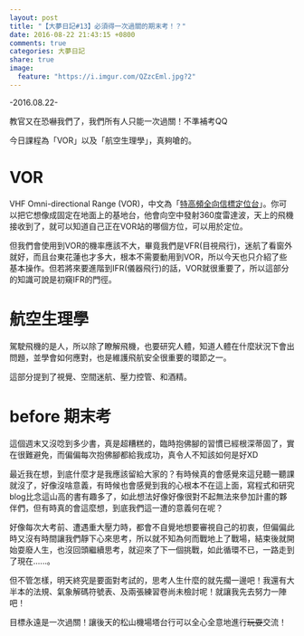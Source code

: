 ```yaml
---
layout: post
title: "【大夢日記#13】必須得一次過關的期末考！？"
date: 2016-08-22 21:43:15 +0800
comments: true
categories: 大夢日記
share: true
image:
  feature: "https://i.imgur.com/QZzcEml.jpg?2"
---
```


-2016.08.22-

教官又在恐嚇我們了，我們所有人只能一次過關！不準補考QQ

今日課程為「VOR」以及「航空生理學」，真夠嗆的。

<!-- more -->

# VOR

VHF Omni-directional Range (VOR)，中文為「[特高頻全向信標定位台](https://zh.wikipedia.org/wiki/%E7%94%9A%E9%AB%98%E9%A2%91%E5%85%A8%E5%90%91%E4%BF%A1%E6%A0%87)」。你可以把它想像成固定在地面上的基地台，他會向空中發射360度雷達波，天上的飛機接收到了，就可以知道自己正在VOR站的哪個方位，可以用於定位。

但我們會使用到VOR的機率應該不大，畢竟我們是VFR(目視飛行)，迷航了看窗外就好，而且台東花蓮也才多大，根本不需要動用到VOR，所以今天也只介紹了些基本操作。但若將來要進階到IFR(儀器飛行)的話，VOR就很重要了，所以這部分的知識可說是初窺IFR的門徑。

# 航空生理學

駕駛飛機的是人，所以除了瞭解飛機，也要研究人體，知道人體在什麼狀況下會出問題，並學會如何應對，也是維護飛航安全很重要的環節之一。

這部分提到了視覺、空間迷航、壓力控管、和酒精。

# before 期末考

這個週末又沒唸到多少書，真是超糟糕的，臨時抱佛腳的習慣已經根深蒂固了，實在很難避免，而偏偏每次抱佛腳都給我成功，真令人不知該如何是好XD

最近我在想，到底什麼才是我應該留給大家的？有時候真的會感覺來這兒聽一聽課就沒了，好像沒啥意義，有時候也會感覺到我的心根本不在這上面，寫程式和研究blog比念這山高的書有趣多了，如此想法好像好像很對不起無法來參加計畫的夥伴們，但有時真的會這麼想，到底我們這一遭的意義何在呢？

好像每次大考前、遭遇重大壓力時，都會不自覺地想要審視自己的初衷，但偏偏此時又沒有時間讓我們靜下心來思考，所以就不知為何而戰地上了戰場，結束後就開始耍廢人生，也沒回頭繼續思考，就迎來了下一個挑戰，如此循環不已，一路走到了現在......。

但不管怎樣，明天終究是要面對考試的，思考人生什麼的就先擱一邊吧！我還有大半本的法規、氣象解碼符號表、及兩張練習卷尚未檢討呢！就讓我先去努力一陣吧！

目標永遠是一次過關！讓後天的松山機場塔台行可以全心全意地進行<del>玩耍</del>交流！
